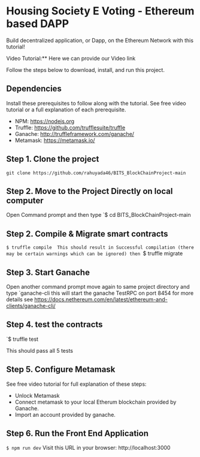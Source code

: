 
# Housing Society E Voting - Ethereum based DAPP
Build decentralized application, or Dapp, on the Ethereum Network with this tutorial!

Video Tutorial:**
Here we can provide our Video link


Follow the steps below to download, install, and run this project.

## Dependencies
Install these prerequisites to follow along with the tutorial. See free video tutorial or a full explanation of each prerequisite.
- NPM: https://nodejs.org
- Truffle: https://github.com/trufflesuite/truffle
- Ganache: http://truffleframework.com/ganache/
- Metamask: https://metamask.io/


## Step 1. Clone the project
`git clone https://github.com/rahuyada46/BITS_BlockChainProject-main`

## Step 2. Move to the Project Directly on local computer 
Open Command prompt and then type
`$ cd BITS_BlockChainProject-main


## Step 2. Compile & Migrate smart contracts
`$ truffle compile 
This should result in Successful compilation (there may be certain warnings which can be ignored)
then `$ truffle migrate

## Step 3. Start Ganache
Open another command prompt move again to same project directory and type
`ganache-cli
this will start the ganache TestRPC on port 8454 for more details see https://docs.nethereum.com/en/latest/ethereum-and-clients/ganache-cli/


## Step 4. test the contracts 

 `$ truffle test 

 This should pass all 5 tests 

## Step 5. Configure Metamask
See free video tutorial for full explanation of these steps:
- Unlock Metamask
- Connect metamask to your local Etherum blockchain provided by Ganache.
- Import an account provided by ganache.

## Step 6. Run the Front End Application
`$ npm run dev`
Visit this URL in your browser: http://localhost:3000



